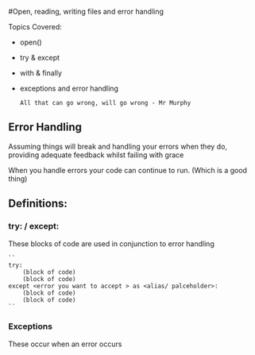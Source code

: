 #Open, reading, writing files and error handling 

Topics Covered:
- open()
- try & except
- with & finally 
- exceptions and error handling 

    ``
    All that can go wrong, will go wrong - Mr Murphy 
    ``
 ## Error Handling 
 Assuming things will break and handling your errors when they do, providing adequate feedback whilst failing with grace
 
 When you handle errors your code can continue to run. (Which is a good thing)
 
 
 ## Definitions:
 
 ### try: / except:
 These blocks of code are used in conjunction to error handling 
 
    ``
    try:
        (block of code)
        (block of code)
    except <error you want to accept > as <alias/ palceholder>:
        (block of code)
        (block of code)
    ``
 
 ### Exceptions
 These occur when an error occurs 
